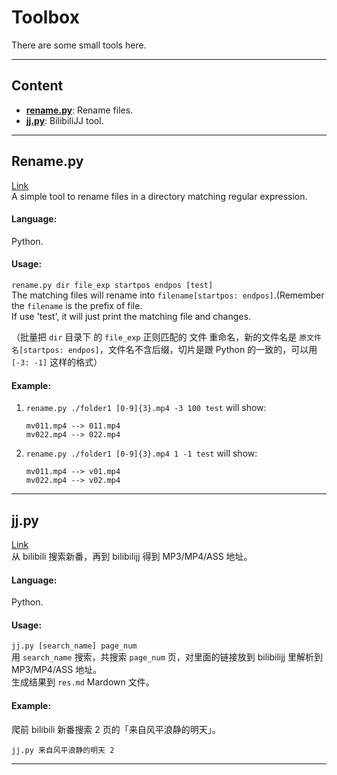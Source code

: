 # Toolbox

There are some small tools here.  

---

## Content

- [**rename.py**](#renamepy): Rename files.
- [**jj.py**](#jjpy): BilibiliJJ tool.

---

## Rename.py

[Link](./sources/rename.py)  
A simple tool to rename files in a directory matching regular expression.  

#### **Language:**  
Python.  

#### **Usage:**  
`rename.py dir file_exp startpos endpos [test]`  
The matching files will rename into `filename[startpos: endpos]`.(Remember the `filename` is the prefix of file.  
If use 'test', it will just print the matching file and changes.  

（批量把 `dir` 目录下 的 `file_exp` 正则匹配的 文件 重命名，新的文件名是 `原文件名[startpos: endpos]`，文件名不含后缀，切片是跟 Python 的一致的，可以用 `[-3: -1]` 这样的格式）

#### **Example:**

1. `rename.py ./folder1 [0-9]{3}.mp4 -3 100 test` will show:
    ```
    mv011.mp4 --> 011.mp4
    mv022.mp4 --> 022.mp4
    ```

2. `rename.py ./folder1 [0-9]{3}.mp4 1 -1 test` will show:
    ```
    mv011.mp4 --> v01.mp4
    mv022.mp4 --> v02.mp4
    ```


---

## jj.py
[Link](./sources/jj.py)  
从 bilibili 搜索新番，再到 bilibilijj 得到 MP3/MP4/ASS 地址。  

#### **Language:**  
Python.  

#### **Usage:**  

`jj.py [search_name] page_num`  
用 `search_name` 搜索，共搜索 `page_num` 页，对里面的链接放到 bilibilijj 里解析到 MP3/MP4/ASS 地址。  
生成结果到 `res.md` Mardown 文件。

#### **Example:**

爬前 bilibili 新番搜索 2 页的「来自风平浪静的明天」。  
```
jj.py 来自风平浪静的明天 2
```

---


